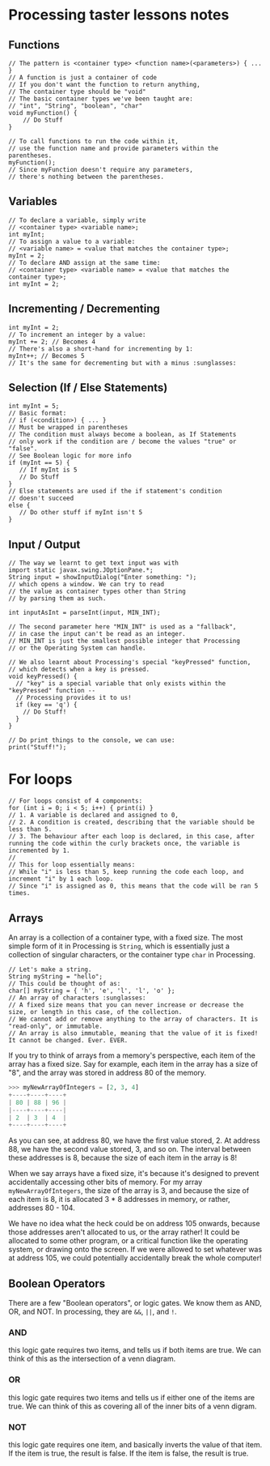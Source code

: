 # Processing taster lessons notes

## Functions

```processing
// The pattern is <container type> <function name>(<parameters>) { ... }
// A function is just a container of code
// If you don't want the function to return anything,
// The container type should be "void"
// The basic container types we've been taught are:
// "int", "String", "boolean", "char"
void myFunction() {
    // Do Stuff
}

// To call functions to run the code within it,
// use the function name and provide parameters within the parentheses.
myFunction();
// Since myFunction doesn't require any parameters,
// there's nothing between the parentheses.
```

## Variables

```processing
// To declare a variable, simply write
// <container type> <variable name>;
int myInt;
// To assign a value to a variable:
// <variable name> = <value that matches the container type>;
myInt = 2;
// To declare AND assign at the same time:
// <container type> <variable name> = <value that matches the container type>;
int myInt = 2;
```

## Incrementing / Decrementing

```processing
int myInt = 2;
// To increment an integer by a value:
myInt += 2; // Becomes 4
// There's also a short-hand for incrementing by 1:
myInt++; // Becomes 5
// It's the same for decrementing but with a minus :sunglasses:
```

## Selection (If / Else Statements)

```processing
int myInt = 5;
// Basic format:
// if (<condition>) { ... }
// Must be wrapped in parentheses
// The condition must always become a boolean, as If Statements
// only work if the condition are / become the values "true" or "false".
// See Boolean logic for more info
if (myInt == 5) {
   // If myInt is 5
   // Do Stuff
}
// Else statements are used if the if statement's condition
// doesn't succeed
else {
   // Do other stuff if myInt isn't 5
}
```

## Input / Output

```processing
// The way we learnt to get text input was with
import static javax.swing.JOptionPane.*;
String input = showInputDialog("Enter something: ");
// which opens a window. We can try to read
// the value as container types other than String
// by parsing them as such.

int inputAsInt = parseInt(input, MIN_INT);

// The second parameter here "MIN_INT" is used as a "fallback",
// in case the input can't be read as an integer.
// MIN_INT is just the smallest possible integer that Processing
// or the Operating System can handle.

// We also learnt about Processing's special "keyPressed" function,
// which detects when a key is pressed.
void keyPressed() {
  // "key" is a special variable that only exists within the "keyPressed" function --
  // Processing provides it to us!
  if (key == 'q') {
    // Do Stuff!
  }
}

// Do print things to the console, we can use:
print("Stuff!");
```

# For loops

```processing
// For loops consist of 4 components:
for (int i = 0; i < 5; i++) { print(i) }
// 1. A variable is declared and assigned to 0,
// 2. A condition is created, describing that the variable should be less than 5.
// 3. The behaviour after each loop is declared, in this case, after running the code within the curly brackets once, the variable is incremented by 1.
//
// This for loop essentially means:
// While "i" is less than 5, keep running the code each loop, and increment "i" by 1 each loop.
// Since "i" is assigned as 0, this means that the code will be ran 5 times.
```

## Arrays

An array is a collection of a container type, with a fixed size. The most simple form of it in Processing is `String`, which is essentially just a collection of singular characters, or the container type `char` in Processing.

```processing
// Let's make a string.
String myString = "hello";
// This could be thought of as:
char[] myString = { 'h', 'e', 'l', 'l', 'o' };
// An array of characters :sunglasses:
// A fixed size means that you can never increase or decrease the size, or length in this case, of the collection.
// We cannot add or remove anything to the array of characters. It is "read-only", or immutable.
// An array is also immutable, meaning that the value of it is fixed! It cannot be changed. Ever. EVER.
```

If you try to think of arrays from a memory's perspective, each item of the array has a fixed size.
Say for example, each item in the array has a size of "8", and the array was stored in address 80 of the memory.

```py
>>> myNewArrayOfIntegers = [2, 3, 4]
+----+----+----+
| 80 | 88 | 96 |
|----+----+----|
| 2  | 3  | 4  |
+----+----+----+
```

As you can see, at address 80, we have the first value stored, 2.
At address 88, we have the second value stored, 3, and so on.
The interval between these addresses is 8, because the size of each item in the array is 8!

When we say arrays have a fixed size, it's because it's designed to prevent accidentally accessing other bits of memory.
For my array `myNewArrayOfIntegers`, the size of the array is 3, and because the size of each item is 8, it is allocated 3 \* 8 addresses in memory, or rather, addresses 80 - 104.

We have no idea what the heck could be on address 105 onwards, because those addresses aren't allocated to us, or the array rather! It could be allocated to some other program, or a critical function like the operating system, or drawing onto the screen.
If we were allowed to set whatever was at address 105, we could potentially accidentally break the whole computer!

## Boolean Operators

There are a few "Boolean operators", or logic gates. We know them as AND, OR, and NOT.
In processing, they are `&&`, `||`, and `!`.

### AND

this logic gate requires two items, and tells us if both items are true. We can think of this as the intersection of a venn diagram.

### OR

this logic gate requires two items and tells us if either one of the items are true. We can think of this as covering all of the inner bits of a venn digram.

### NOT

this logic gate requires one item, and basically inverts the value of that item. If the item is true, the result is false. If the item is false, the result is true.
